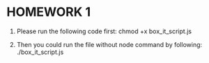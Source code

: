 # HOMEWORK 1 #
1. Please run the following code first: 
chmod +x box_it_script.js

2. Then you could run the file without node command by following:
./box_it_script.js
